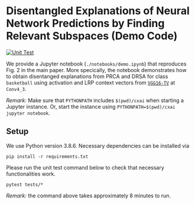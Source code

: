 # Disentangled Explanations of Neural Network Predictions by Finding Relevant Subspaces (Demo Code)

[![Unit Test](https://github.com/p16i/drsa-demo/actions/workflows/pytest.yml/badge.svg?branch=main)](https://github.com/p16i/drsa-demo/actions/workflows/pytest.yml)


We provide a Jupyter notebook (`./notebooks/demo.ipynb`) that reproduces Fig. 2 in the main paper. More specically, the notebook demonstrates how to obtain disentanged explanations from PRCA and DRSA for class `basketball` using activation and LRP context vectors from [`VGG16-TV`][vgg16-tv] at `Conv4_3`.

*Remark:* Make sure that `PYTHONPATH` includes `$(pwd)/cxai` when starting a Jupyter instance. Or, start the instance using `PYTHONPATH=$(pwd)/cxai jupyter notebook`.


## Setup

We use Python version 3.8.6. Necessary dependencies can be installed via
```
pip install -r requirements.txt
```

Please run the unit test command below to check that necessary functionalities work.

```
pytest tests/*
```

*Remark:* the command above takes approximately 8 minutes to run.

[vgg16-tv]: https://pytorch.org/vision/main/models/generated/torchvision.models.vgg16.html